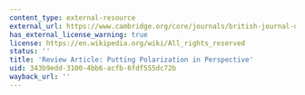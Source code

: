 ```yaml
---
content_type: external-resource
external_url: https://www.cambridge.org/core/journals/british-journal-of-political-science/article/review-article-putting-polarization-in-perspective/63399498FAD2D3BDF8BDDF3340A9A41B
has_external_license_warning: true
license: https://en.wikipedia.org/wiki/All_rights_reserved
status: ''
title: 'Review Article: Putting Polarization in Perspective'
uid: 343b9edd-3100-4bb6-acfb-6fdf555dc72b
wayback_url: ''
---
```

